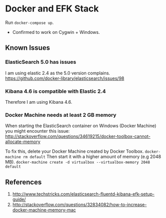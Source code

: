 # Docker and EFK Stack #

Run `docker-compose up`.

* Confirmed to work on Cygwin + Windows.

## Known Issues ##

### ElasticSearch 5.0 has issues

I am using elastic 2.4 as the 5.0 version complains.
https://github.com/docker-library/elasticsearch/issues/98

### Kibana 4.6 is compatible with Elastic 2.4

Therefore I am using Kibana 4.6.

### Docker Machine needs at least 2 GB memory

When starting the ElasticSearch container on Windows (Docker Machine) you might encounter
this issue:
http://stackoverflow.com/questions/34619215/docker-toolbox-cannot-allocate-memory

To fix this, delete your Docker Machine created by Docker Toolbox.
`docker-machine rm default`
Then start it with a higher amount of memory (e.g 2048 MB).
`docker-machine create -d virtualbox --virtualbox-memory 2048 default`
## References ##

1. http://www.techstricks.com/elasticsearch-fluentd-kibana-efk-setup-guide/
2. http://stackoverflow.com/questions/32834082/how-to-increase-docker-machine-memory-mac
